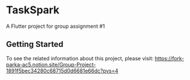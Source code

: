# TaskSpark

A Flutter project for group assignment #1

## Getting Started

To see the related information about this project, please visit:
https://fork-parka-ac5.notion.site/Group-Project-1891f5bec34280c68715d0d6681e66dc?pvs=4
